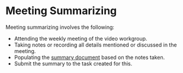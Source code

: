 # Meeting Summarizing

Meeting summarizing involves the following:

* Attending the weekly meeting of the video workgroup.
* Taking notes or recording all details mentioned or discussed in the meeting.
* Populating the [summary document](https://drive.google.com/drive/folders/1S1jHSF7138rS1FoX23kAMED0sNgbTsyX?usp=sharing) based on the notes taken.
* Submit the summary to the task created for this.&#x20;

